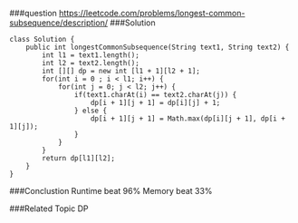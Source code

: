 ###question
https://leetcode.com/problems/longest-common-subsequence/description/
###Solution
```
class Solution {
    public int longestCommonSubsequence(String text1, String text2) {
        int l1 = text1.length();
        int l2 = text2.length();
        int [][] dp = new int [l1 + 1][l2 + 1];
        for(int i = 0 ; i < l1; i++) {
            for(int j = 0; j < l2; j++) {
                if(text1.charAt(i) == text2.charAt(j)) {
                    dp[i + 1][j + 1] = dp[i][j] + 1;
                } else {
                    dp[i + 1][j + 1] = Math.max(dp[i][j + 1], dp[i + 1][j]);
                }
            }
        }
        return dp[l1][l2];
    }
}
```


###Conclustion
Runtime beat 96%
Memory beat 33%

###Related Topic
DP